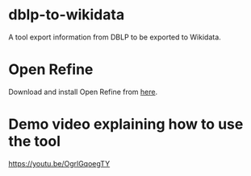 # dblp-to-wikidata
A tool export information from DBLP to be exported to Wikidata.

# Open Refine
Download and install Open Refine from [here](https://openrefine.org/).

# Demo video explaining how to use the tool
https://youtu.be/OgrlGqoegTY
